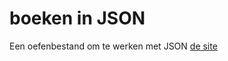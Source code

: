 # boeken in JSON
Een oefenbestand om te werken met JSON
[de site](https://27237.hosts2.ma-cloud.nl/bewijzenmap/periode1.1/pro1/boekJson/index.html)
